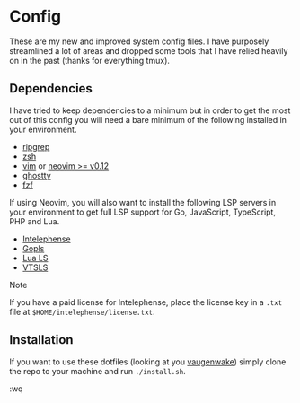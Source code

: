 # Config

These are my new and improved system config files. I have purposely streamlined a lot of areas and dropped some tools that
I have relied heavily on in the past (thanks for everything tmux).

## Dependencies

I have tried to keep dependencies to a minimum but in order to get the most out of this config you will need a bare minimum of the following
installed in your environment.

- [ripgrep](https://github.com/BurntSushi/ripgrep)
- [zsh](https://www.zsh.org/)
- [vim](https://www.vim.org/) or [neovim >= v0.12](https://neovim.io/)
- [ghostty](https://ghostty.org/)
- [fzf](https://github.com/junegunn/fzf)

If using Neovim, you will also want to install the following LSP servers in your environment to get full LSP support for Go, JavaScript, TypeScript, PHP and Lua.
- [Intelephense](https://intelephense.com/)
- [Gopls](https://go.dev/gopls/)
- [Lua LS](https://github.com/LuaLS/lua-language-server)
- [VTSLS](https://github.com/yioneko/vtsls)

> [!NOTE]  
> If you have a paid license for Intelephense, place the license key in a `.txt` file at `$HOME/intelephense/license.txt`.


## Installation
If you want to use these dotfiles (looking at you [vaugenwake](https://github.com/vaugenwake)) simply clone the repo to your machine and
run `./install.sh`.

:wq
